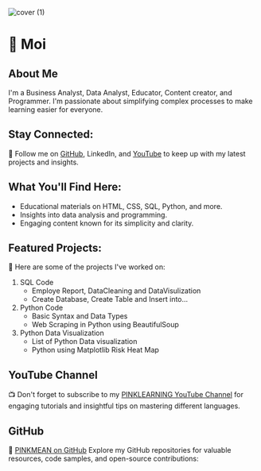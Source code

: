 ![cover (1)](https://github.com/PinkMean/PinkMean/assets/137222857/0e1a029f-c015-43e6-ab2e-34638405aac5)



# 🌸 Moi

## About Me
 I'm a Business Analyst, Data Analyst, Educator, Content creator, and Programmer. I'm passionate about simplifying complex processes to make learning easier for everyone.

## Stay Connected:
💬 Follow me on [GitHub](https://github.com/pinkmean), LinkedIn, and [YouTube](https://www.youtube.com/pinkleaarning) to keep up with my latest projects and insights.

## What You'll Find Here:
- Educational materials on HTML, CSS, SQL, Python, and more.
- Insights into data analysis and programming.
- Engaging content known for its simplicity and clarity.

## Featured Projects:
🚀 Here are some of the projects I've worked on:
1. SQL Code
    - Employe Report,  DataCleaning and DataVisulization
    - Create Database, Create Table and Insert into... 
3. Python Code
    - Basic Syntax and Data Types
    - Web Scraping in Python using BeautifulSoup
5. Python Data Visualization
    - List of Python Data visualization
    - Python using Matplotlib Risk Heat Map


## YouTube Channel
📺 Don't forget to subscribe to my [PINKLEARNING YouTube Channel](https://www.youtube.com/pinkleaarning) for engaging tutorials and insightful tips on mastering different languages.


## GitHub
🔗 [PINKMEAN on GitHub](https://github.com/pinkmean)
 Explore my GitHub repositories for valuable resources, code samples, and open-source contributions:



